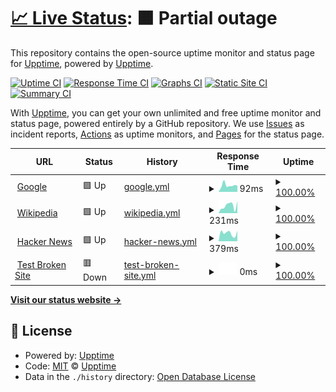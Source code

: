 # [📈 Live Status](https://uptime.nhan.tk): <!--live status--> **🟧 Partial outage**

This repository contains the open-source uptime monitor and status page for [Upptime](https://upptime.js.org), powered by [Upptime](https://github.com/upptime/upptime).

[![Uptime CI](https://github.com/hotrungnhan/uptime/workflows/Uptime%20CI/badge.svg)](https://github.com/hotrungnhan/uptime/actions?query=workflow%3A%22Uptime+CI%22)
[![Response Time CI](https://github.com/hotrungnhan/uptime/workflows/Response%20Time%20CI/badge.svg)](https://github.com/hotrungnhan/uptime/actions?query=workflow%3A%22Response+Time+CI%22)
[![Graphs CI](https://github.com/hotrungnhan/uptime/workflows/Graphs%20CI/badge.svg)](https://github.com/hotrungnhan/uptime/actions?query=workflow%3A%22Graphs+CI%22)
[![Static Site CI](https://github.com/hotrungnhan/uptime/workflows/Static%20Site%20CI/badge.svg)](https://github.com/hotrungnhan/uptime/actions?query=workflow%3A%22Static+Site+CI%22)
[![Summary CI](https://github.com/hotrungnhan/uptime/workflows/Summary%20CI/badge.svg)](https://github.com/hotrungnhan/uptime/actions?query=workflow%3A%22Summary+CI%22)

With [Upptime](https://upptime.js.org), you can get your own unlimited and free uptime monitor and status page, powered entirely by a GitHub repository. We use [Issues](https://github.com/upptime/upptime/issues) as incident reports, [Actions](https://github.com/hotrungnhan/uptime/actions) as uptime monitors, and [Pages](https://uptime.nhan.tk) for the status page.

<!--start: status pages-->
<!-- This summary is generated by Upptime (https://github.com/upptime/upptime) -->
<!-- Do not edit this manually, your changes will be overwritten -->
<!-- prettier-ignore -->
| URL | Status | History | Response Time | Uptime |
| --- | ------ | ------- | ------------- | ------ |
| <img alt="" src="https://icons.duckduckgo.com/ip3/www.google.com.ico" height="13"> [Google](https://www.google.com) | 🟩 Up | [google.yml](https://github.com/hotrungnhan/status/commits/HEAD/history/google.yml) | <details><summary><img alt="Response time graph" src="./graphs/google/response-time-week.png" height="20"> 92ms</summary><br><a href="https://uptime.nhan.tk/history/google"><img alt="Response time 112" src="https://img.shields.io/endpoint?url=https%3A%2F%2Fraw.githubusercontent.com%2Fhotrungnhan%2Fstatus%2FHEAD%2Fapi%2Fgoogle%2Fresponse-time.json"></a><br><a href="https://uptime.nhan.tk/history/google"><img alt="24-hour response time 88" src="https://img.shields.io/endpoint?url=https%3A%2F%2Fraw.githubusercontent.com%2Fhotrungnhan%2Fstatus%2FHEAD%2Fapi%2Fgoogle%2Fresponse-time-day.json"></a><br><a href="https://uptime.nhan.tk/history/google"><img alt="7-day response time 92" src="https://img.shields.io/endpoint?url=https%3A%2F%2Fraw.githubusercontent.com%2Fhotrungnhan%2Fstatus%2FHEAD%2Fapi%2Fgoogle%2Fresponse-time-week.json"></a><br><a href="https://uptime.nhan.tk/history/google"><img alt="30-day response time 131" src="https://img.shields.io/endpoint?url=https%3A%2F%2Fraw.githubusercontent.com%2Fhotrungnhan%2Fstatus%2FHEAD%2Fapi%2Fgoogle%2Fresponse-time-month.json"></a><br><a href="https://uptime.nhan.tk/history/google"><img alt="1-year response time 112" src="https://img.shields.io/endpoint?url=https%3A%2F%2Fraw.githubusercontent.com%2Fhotrungnhan%2Fstatus%2FHEAD%2Fapi%2Fgoogle%2Fresponse-time-year.json"></a></details> | <details><summary><a href="https://uptime.nhan.tk/history/google">100.00%</a></summary><a href="https://uptime.nhan.tk/history/google"><img alt="All-time uptime 100.00%" src="https://img.shields.io/endpoint?url=https%3A%2F%2Fraw.githubusercontent.com%2Fhotrungnhan%2Fstatus%2FHEAD%2Fapi%2Fgoogle%2Fuptime.json"></a><br><a href="https://uptime.nhan.tk/history/google"><img alt="24-hour uptime 100.00%" src="https://img.shields.io/endpoint?url=https%3A%2F%2Fraw.githubusercontent.com%2Fhotrungnhan%2Fstatus%2FHEAD%2Fapi%2Fgoogle%2Fuptime-day.json"></a><br><a href="https://uptime.nhan.tk/history/google"><img alt="7-day uptime 100.00%" src="https://img.shields.io/endpoint?url=https%3A%2F%2Fraw.githubusercontent.com%2Fhotrungnhan%2Fstatus%2FHEAD%2Fapi%2Fgoogle%2Fuptime-week.json"></a><br><a href="https://uptime.nhan.tk/history/google"><img alt="30-day uptime 100.00%" src="https://img.shields.io/endpoint?url=https%3A%2F%2Fraw.githubusercontent.com%2Fhotrungnhan%2Fstatus%2FHEAD%2Fapi%2Fgoogle%2Fuptime-month.json"></a><br><a href="https://uptime.nhan.tk/history/google"><img alt="1-year uptime 100.00%" src="https://img.shields.io/endpoint?url=https%3A%2F%2Fraw.githubusercontent.com%2Fhotrungnhan%2Fstatus%2FHEAD%2Fapi%2Fgoogle%2Fuptime-year.json"></a></details>
| <img alt="" src="https://icons.duckduckgo.com/ip3/en.wikipedia.org.ico" height="13"> [Wikipedia](https://en.wikipedia.org) | 🟩 Up | [wikipedia.yml](https://github.com/hotrungnhan/status/commits/HEAD/history/wikipedia.yml) | <details><summary><img alt="Response time graph" src="./graphs/wikipedia/response-time-week.png" height="20"> 231ms</summary><br><a href="https://uptime.nhan.tk/history/wikipedia"><img alt="Response time 182" src="https://img.shields.io/endpoint?url=https%3A%2F%2Fraw.githubusercontent.com%2Fhotrungnhan%2Fstatus%2FHEAD%2Fapi%2Fwikipedia%2Fresponse-time.json"></a><br><a href="https://uptime.nhan.tk/history/wikipedia"><img alt="24-hour response time 372" src="https://img.shields.io/endpoint?url=https%3A%2F%2Fraw.githubusercontent.com%2Fhotrungnhan%2Fstatus%2FHEAD%2Fapi%2Fwikipedia%2Fresponse-time-day.json"></a><br><a href="https://uptime.nhan.tk/history/wikipedia"><img alt="7-day response time 231" src="https://img.shields.io/endpoint?url=https%3A%2F%2Fraw.githubusercontent.com%2Fhotrungnhan%2Fstatus%2FHEAD%2Fapi%2Fwikipedia%2Fresponse-time-week.json"></a><br><a href="https://uptime.nhan.tk/history/wikipedia"><img alt="30-day response time 174" src="https://img.shields.io/endpoint?url=https%3A%2F%2Fraw.githubusercontent.com%2Fhotrungnhan%2Fstatus%2FHEAD%2Fapi%2Fwikipedia%2Fresponse-time-month.json"></a><br><a href="https://uptime.nhan.tk/history/wikipedia"><img alt="1-year response time 182" src="https://img.shields.io/endpoint?url=https%3A%2F%2Fraw.githubusercontent.com%2Fhotrungnhan%2Fstatus%2FHEAD%2Fapi%2Fwikipedia%2Fresponse-time-year.json"></a></details> | <details><summary><a href="https://uptime.nhan.tk/history/wikipedia">100.00%</a></summary><a href="https://uptime.nhan.tk/history/wikipedia"><img alt="All-time uptime 100.00%" src="https://img.shields.io/endpoint?url=https%3A%2F%2Fraw.githubusercontent.com%2Fhotrungnhan%2Fstatus%2FHEAD%2Fapi%2Fwikipedia%2Fuptime.json"></a><br><a href="https://uptime.nhan.tk/history/wikipedia"><img alt="24-hour uptime 100.00%" src="https://img.shields.io/endpoint?url=https%3A%2F%2Fraw.githubusercontent.com%2Fhotrungnhan%2Fstatus%2FHEAD%2Fapi%2Fwikipedia%2Fuptime-day.json"></a><br><a href="https://uptime.nhan.tk/history/wikipedia"><img alt="7-day uptime 100.00%" src="https://img.shields.io/endpoint?url=https%3A%2F%2Fraw.githubusercontent.com%2Fhotrungnhan%2Fstatus%2FHEAD%2Fapi%2Fwikipedia%2Fuptime-week.json"></a><br><a href="https://uptime.nhan.tk/history/wikipedia"><img alt="30-day uptime 100.00%" src="https://img.shields.io/endpoint?url=https%3A%2F%2Fraw.githubusercontent.com%2Fhotrungnhan%2Fstatus%2FHEAD%2Fapi%2Fwikipedia%2Fuptime-month.json"></a><br><a href="https://uptime.nhan.tk/history/wikipedia"><img alt="1-year uptime 100.00%" src="https://img.shields.io/endpoint?url=https%3A%2F%2Fraw.githubusercontent.com%2Fhotrungnhan%2Fstatus%2FHEAD%2Fapi%2Fwikipedia%2Fuptime-year.json"></a></details>
| <img alt="" src="https://icons.duckduckgo.com/ip3/news.ycombinator.com.ico" height="13"> [Hacker News](https://news.ycombinator.com) | 🟩 Up | [hacker-news.yml](https://github.com/hotrungnhan/status/commits/HEAD/history/hacker-news.yml) | <details><summary><img alt="Response time graph" src="./graphs/hacker-news/response-time-week.png" height="20"> 379ms</summary><br><a href="https://uptime.nhan.tk/history/hacker-news"><img alt="Response time 313" src="https://img.shields.io/endpoint?url=https%3A%2F%2Fraw.githubusercontent.com%2Fhotrungnhan%2Fstatus%2FHEAD%2Fapi%2Fhacker-news%2Fresponse-time.json"></a><br><a href="https://uptime.nhan.tk/history/hacker-news"><img alt="24-hour response time 485" src="https://img.shields.io/endpoint?url=https%3A%2F%2Fraw.githubusercontent.com%2Fhotrungnhan%2Fstatus%2FHEAD%2Fapi%2Fhacker-news%2Fresponse-time-day.json"></a><br><a href="https://uptime.nhan.tk/history/hacker-news"><img alt="7-day response time 379" src="https://img.shields.io/endpoint?url=https%3A%2F%2Fraw.githubusercontent.com%2Fhotrungnhan%2Fstatus%2FHEAD%2Fapi%2Fhacker-news%2Fresponse-time-week.json"></a><br><a href="https://uptime.nhan.tk/history/hacker-news"><img alt="30-day response time 322" src="https://img.shields.io/endpoint?url=https%3A%2F%2Fraw.githubusercontent.com%2Fhotrungnhan%2Fstatus%2FHEAD%2Fapi%2Fhacker-news%2Fresponse-time-month.json"></a><br><a href="https://uptime.nhan.tk/history/hacker-news"><img alt="1-year response time 313" src="https://img.shields.io/endpoint?url=https%3A%2F%2Fraw.githubusercontent.com%2Fhotrungnhan%2Fstatus%2FHEAD%2Fapi%2Fhacker-news%2Fresponse-time-year.json"></a></details> | <details><summary><a href="https://uptime.nhan.tk/history/hacker-news">100.00%</a></summary><a href="https://uptime.nhan.tk/history/hacker-news"><img alt="All-time uptime 100.00%" src="https://img.shields.io/endpoint?url=https%3A%2F%2Fraw.githubusercontent.com%2Fhotrungnhan%2Fstatus%2FHEAD%2Fapi%2Fhacker-news%2Fuptime.json"></a><br><a href="https://uptime.nhan.tk/history/hacker-news"><img alt="24-hour uptime 100.00%" src="https://img.shields.io/endpoint?url=https%3A%2F%2Fraw.githubusercontent.com%2Fhotrungnhan%2Fstatus%2FHEAD%2Fapi%2Fhacker-news%2Fuptime-day.json"></a><br><a href="https://uptime.nhan.tk/history/hacker-news"><img alt="7-day uptime 100.00%" src="https://img.shields.io/endpoint?url=https%3A%2F%2Fraw.githubusercontent.com%2Fhotrungnhan%2Fstatus%2FHEAD%2Fapi%2Fhacker-news%2Fuptime-week.json"></a><br><a href="https://uptime.nhan.tk/history/hacker-news"><img alt="30-day uptime 100.00%" src="https://img.shields.io/endpoint?url=https%3A%2F%2Fraw.githubusercontent.com%2Fhotrungnhan%2Fstatus%2FHEAD%2Fapi%2Fhacker-news%2Fuptime-month.json"></a><br><a href="https://uptime.nhan.tk/history/hacker-news"><img alt="1-year uptime 100.00%" src="https://img.shields.io/endpoint?url=https%3A%2F%2Fraw.githubusercontent.com%2Fhotrungnhan%2Fstatus%2FHEAD%2Fapi%2Fhacker-news%2Fuptime-year.json"></a></details>
| <img alt="" src="https://icons.duckduckgo.com/ip3/thissitedoesnotexist.koj.co.ico" height="13"> [Test Broken Site](https://thissitedoesnotexist.koj.co) | 🟥 Down | [test-broken-site.yml](https://github.com/hotrungnhan/status/commits/HEAD/history/test-broken-site.yml) | <details><summary><img alt="Response time graph" src="./graphs/test-broken-site/response-time-week.png" height="20"> 0ms</summary><br><a href="https://uptime.nhan.tk/history/test-broken-site"><img alt="Response time 0" src="https://img.shields.io/endpoint?url=https%3A%2F%2Fraw.githubusercontent.com%2Fhotrungnhan%2Fstatus%2FHEAD%2Fapi%2Ftest-broken-site%2Fresponse-time.json"></a><br><a href="https://uptime.nhan.tk/history/test-broken-site"><img alt="24-hour response time 0" src="https://img.shields.io/endpoint?url=https%3A%2F%2Fraw.githubusercontent.com%2Fhotrungnhan%2Fstatus%2FHEAD%2Fapi%2Ftest-broken-site%2Fresponse-time-day.json"></a><br><a href="https://uptime.nhan.tk/history/test-broken-site"><img alt="7-day response time 0" src="https://img.shields.io/endpoint?url=https%3A%2F%2Fraw.githubusercontent.com%2Fhotrungnhan%2Fstatus%2FHEAD%2Fapi%2Ftest-broken-site%2Fresponse-time-week.json"></a><br><a href="https://uptime.nhan.tk/history/test-broken-site"><img alt="30-day response time 0" src="https://img.shields.io/endpoint?url=https%3A%2F%2Fraw.githubusercontent.com%2Fhotrungnhan%2Fstatus%2FHEAD%2Fapi%2Ftest-broken-site%2Fresponse-time-month.json"></a><br><a href="https://uptime.nhan.tk/history/test-broken-site"><img alt="1-year response time 0" src="https://img.shields.io/endpoint?url=https%3A%2F%2Fraw.githubusercontent.com%2Fhotrungnhan%2Fstatus%2FHEAD%2Fapi%2Ftest-broken-site%2Fresponse-time-year.json"></a></details> | <details><summary><a href="https://uptime.nhan.tk/history/test-broken-site">100.00%</a></summary><a href="https://uptime.nhan.tk/history/test-broken-site"><img alt="All-time uptime 100.00%" src="https://img.shields.io/endpoint?url=https%3A%2F%2Fraw.githubusercontent.com%2Fhotrungnhan%2Fstatus%2FHEAD%2Fapi%2Ftest-broken-site%2Fuptime.json"></a><br><a href="https://uptime.nhan.tk/history/test-broken-site"><img alt="24-hour uptime 100.00%" src="https://img.shields.io/endpoint?url=https%3A%2F%2Fraw.githubusercontent.com%2Fhotrungnhan%2Fstatus%2FHEAD%2Fapi%2Ftest-broken-site%2Fuptime-day.json"></a><br><a href="https://uptime.nhan.tk/history/test-broken-site"><img alt="7-day uptime 100.00%" src="https://img.shields.io/endpoint?url=https%3A%2F%2Fraw.githubusercontent.com%2Fhotrungnhan%2Fstatus%2FHEAD%2Fapi%2Ftest-broken-site%2Fuptime-week.json"></a><br><a href="https://uptime.nhan.tk/history/test-broken-site"><img alt="30-day uptime 100.00%" src="https://img.shields.io/endpoint?url=https%3A%2F%2Fraw.githubusercontent.com%2Fhotrungnhan%2Fstatus%2FHEAD%2Fapi%2Ftest-broken-site%2Fuptime-month.json"></a><br><a href="https://uptime.nhan.tk/history/test-broken-site"><img alt="1-year uptime 100.00%" src="https://img.shields.io/endpoint?url=https%3A%2F%2Fraw.githubusercontent.com%2Fhotrungnhan%2Fstatus%2FHEAD%2Fapi%2Ftest-broken-site%2Fuptime-year.json"></a></details>

<!--end: status pages-->

[**Visit our status website →**](https://uptime.nhan.tk)

## 📄 License

- Powered by: [Upptime](https://github.com/upptime/upptime)
- Code: [MIT](./LICENSE) © [Upptime](https://upptime.js.org)
- Data in the `./history` directory: [Open Database License](https://opendatacommons.org/licenses/odbl/1-0/)
